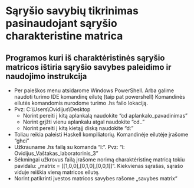 # Sąryšio savybių tikrinimas pasinaudojant sąryšio charakteristine matrica

## Programos kuri iš charaktėristinės sąryšio matricos ištiria sąryšio savybes paleidimo ir naudojimo instrukcija

* Per paieškos menu atsidarome Windows PowerShell. Arba galime naudoti turimo IDE komandinę eilutę (taip pat powershell)
Komandinės eilutės komandomis nurodome turimo .hs failo lokaciją.
* Pvz: C:\Users\Ovidijus\Desktop
  * Norint pereiti į kitą aplankalą naudokite “cd aplankalo_pavadinimas”
  * Norint grįžti vienu aplankalu atgal naudokite “cd..”
   * Norint pereiti į kitą kietąjį diską naudokite “d:”
* Toliau reikia paleisti Haskell kompiliatorių. Komandinėje eilutėje įrašome “ghci”
* Užkrauname .hs failą su komanda “l:”. Pvz: “l: Ovidijus_Vaštakas_laboratorinis_3”
* Sėkmingai užkrovus failą įrašome norimą charaktėristinę matricą tokiu pavidalu: „matrix = [[1,0,0],[0,1,0],[0,0,1]]“. Kiekvienas sąrašas, sąrašo viduje reiškia vieną matricos eilutę.
* Norint patikrinti įvestos matricos savybes rašome „savybes matrix“
